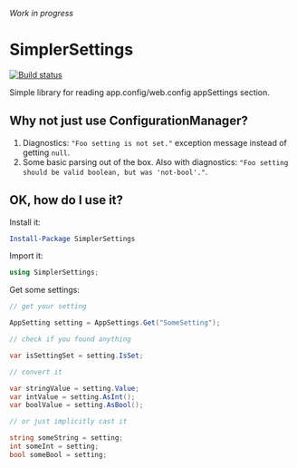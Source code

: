 *Work in progress*

# SimplerSettings

[![Build status](https://ci.appveyor.com/api/projects/status/c0r2yisa2ri8l3rg?svg=true)](https://ci.appveyor.com/project/Parkanizer/simplersettings)

Simple library for reading app.config/web.config appSettings section.

## Why not just use ConfigurationManager?

1. Diagnostics: `"Foo setting is not set."` exception message instead of getting `null`.
1. Some basic parsing out of the box. Also with diagnostics: `"Foo setting should be valid boolean, but was 'not-bool'."`.

## OK, how do I use it?

Install it:

``` PowerShell
Install-Package SimplerSettings
```

Import it:

``` C#
using SimplerSettings;
```

Get some settings:

``` C#
// get your setting

AppSetting setting = AppSettings.Get("SomeSetting");

// check if you found anything

var isSettingSet = setting.IsSet;

// convert it

var stringValue = setting.Value;
var intValue = setting.AsInt();
var boolValue = setting.AsBool();

// or just implicitly cast it

string someString = setting;
int someInt = setting;
bool someBool = setting;
```
